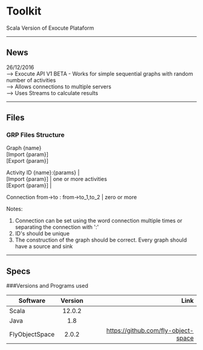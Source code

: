 # Toolkit

Scala Version of Exocute Plataform 

-------------------------------------------------------------------------------

## News 

26/12/2016 <br />
--> Exocute API V1 BETA - Works for simple sequential graphs with random number of activities<br />
--> Allows connections to multiple servers<br />
--> Uses Streams to calculate results<br />

-------------------------------------------------------------------------------

## Files

### GRP Files Structure
Graph {name}<br />
[Import {param}]<br />
[Export {param}]<br />

Activity ID {name}:{params}    |<br />
[Import {param}]               |   one or more activities<br />
[Export {param}]               |<br />

Connection from->to : from->to_1,to_2  | zero or more<br />

Notes: <br />
1) Connection can be set using the word connection multiple times or separating the connection with ':'<br />
2) ID's should be unique<br />
3) The construction of the graph should be correct. Every graph should have a source and sink<br />

-------------------------------------------------------------------------------

## Specs

###Versions and Programs used 

 
| Software       | Version       | Link                                   |
| ---------------|:-------------:| --------------------------------------:|
| Scala          | 12.0.2        |                                        |
| Java           | 1.8           |                                        |
| FlyObjectSpace | 2.0.2      |  https://github.com/fly-object-space   |

